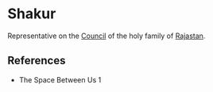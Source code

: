 # Shakur
Representative on the [Council](wiki/Person/Group/Council.md) of the holy family of [Rajastan](wiki/Location/Region/Rajastan.md).

## References
- The Space Between Us 1
